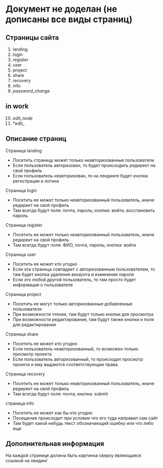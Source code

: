 # Документ не доделан (не дописаны все виды страниц)

Страницы сайта
--------------

1. landing
2. login
3. register
4. user
5. project
6. share
7. recovery
8. info
9. *password_change*

in work
--------
10. *edit_node*
11. *edit_

Описание страниц
----------------

Страница landing
- Посетить страницу может только неавторизованные пользователи
- Если пользователь авторизован, то будет происходить редирект на свой профиль
- Если пользователь неавторизован, то на лендинге будет кнопка регистрации и логина

Страница login
- Посетить ее может только неавторизованный пользователь, иначе редирект на свой профиль
- Там всегда будут поля: почта, пароль; кнопки: войти, восстановить пароль

Страница register
- Посетить ее может только неавторизованный пользователь, иначе редирект на свой профиль
- Там всегда будут поля: ФИО, почта, пароль; кнопка: войти 

Страница user
- Посетить ее может кто угодно 
- Если эта страница совпадает с авторизованным пользователем, 
  то там будет кнопка удаления аккаунта и изменения пароля
- Если это любой другой пользователь, то там просто будет информация о пользователе

Страница project
- Посетить ее могут только авторизованные добавленные пользователи
- При возможности чтения, там будут только кнопки для просмотра
- При возможности редактирования, там будут также кнопки и поля для редактирования

Страница share
- Посетить ее может кто угодно 
- Если пользователь неавторизованный, то возможен только просмотр проекта
- Если пользователь авторизованный, то происходит просмотр проекта и ему выдаются 
  соответствующие права

Страница recovery
- Посетить ее может только неавторизованный пользователь, иначе редирект на свой профиль
- Там всегда будут поля: почта; кнопка: submit 

страница info
- Посетить ее может как бы кто угодно 
- Посещение происходит при условии что его туда направил сам сайт
- Там будет какой нибудь текст обозначающий ошибку или что либо еще


Дополнительная информация
-------------------------

На каждой странице должна быть картинка сверху являющаяся ссылкой на лендинг
